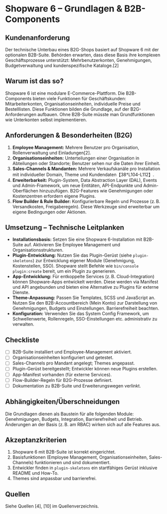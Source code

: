 # Shopware 6 – Grundlagen & B2B-Components

## Kundenanforderung

Der technische Unterbau eines B2G-Shops basiert auf Shopware 6 mit der optionalen B2B-Suite.  Behörden erwarten, dass diese Basis ihre komplexen Geschäftsprozesse unterstützt: Mehrbenutzerkonten, Genehmigungen, Budgetverwaltung und kundenspezifische Kataloge.[2]

## Warum ist das so?

Shopware 6 ist eine modulare E-Commerce-Plattform.  Die B2B-Components bieten viele Funktionen für Geschäftskunden: Mitarbeiterkonten, Organisationseinheiten, individuelle Preise und Bestelllisten.  Diese Funktionen bilden die Grundlage, auf der B2G-Anforderungen aufbauen.  Ohne B2B-Suite müsste man Grundfunktionen wie Unterkonten selbst implementieren.

## Anforderungen & Besonderheiten (B2G)

1. **Employee Management:** Mehrere Benutzer pro Organisation, Rollenverwaltung und Einladungen[2].
2. **Organisationseinheiten:** Unterteilungen einer Organisation in Abteilungen oder Standorte; Benutzer sehen nur die Daten ihrer Einheit.
3. **Sales-Channels & Mandanten:** Mehrere Verkaufskanäle pro Installation mit individueller Domain, Theme und Kundendaten【38†L104-L112】.
4. **Erweiterbarkeit:** Plugin-System, Data Abstraction Layer (DAL), Events und Admin-Framework, um neue Entitäten, API-Endpunkte und Admin-Oberflächen hinzuzufügen.  B2G-Features wie Genehmigungen oder Kostenzentren erfordern eigene Plugins.
5. **Flow Builder & Rule Builder:** Konfigurierbare Regeln und Prozesse (z. B. Versandkosten, Freigaberegeln).  Diese Werkzeuge sind erweiterbar um eigene Bedingungen oder Aktionen.

## Umsetzung – Technische Leitplanken

- **Installationsbasis:** Setzen Sie eine Shopware 6-Installation mit B2B-Suite auf.  Aktivieren Sie Employee Management und Organisationsstrukturen.
- **Plugin-Entwicklung:** Nutzen Sie das Plugin-Gerüst (siehe `plugin-skeletons`) zur Entwicklung eigener Module (Genehmigung, Kostenstellen, SSO).  Shopware stellt Befehle wie `bin/console plugin:create` bereit, um ein Plugin zu generieren.
- **App-Entwicklung:** Für entkoppelte Services (z. B. Cloud-Integration) können Shopware-Apps entwickelt werden.  Diese werden via Manifest und API angebunden und bieten eine Alternative zu Plugins für externe Dienste.
- **Theme-Anpassung:** Passen Sie Templates, SCSS und JavaScript an.  Nutzen Sie den B2B-Accountbereich (Mein Konto) zur Darstellung von Genehmigungen, Budgets und Einstellungen.  Barrierefreiheit beachten.
- **Konfiguration:** Verwenden Sie das System Config Framework, um Schwellenwerte, Rollenregeln, SSO-Einstellungen etc. administrativ zu verwalten.

## Checkliste

- [ ] B2B-Suite installiert und Employee-Management aktiviert.
- [ ] Organisationseinheiten konfiguriert und getestet.
- [ ] Sales-Channels pro Mandant angelegt; Themes angepasst.
- [ ] Plugin-Gerüst bereitgestellt; Entwickler können neue Plugins erstellen.
- [ ] App-Manifest vorhanden (für externe Services).
- [ ] Flow-Builder-Regeln für B2G-Prozesse definiert.
- [ ] Dokumentation zu B2B-Suite und Erweiterungswegen verlinkt.

## Abhängigkeiten/Überschneidungen

Die Grundlagen dienen als Baustein für alle folgenden Module: Genehmigungen, Budgets, Integration, Barrierefreiheit und Betrieb.  Änderungen an der Basis (z. B. am RBAC) wirken sich auf alle Features aus.

## Akzeptanzkriterien

1. Shopware 6 mit B2B-Suite ist korrekt eingerichtet.
2. Basisfunktionen (Employee Management, Organisationseinheiten, Sales-Channels) funktionieren und sind dokumentiert.
3. Entwickler finden in `plugin-skeletons` ein startfähiges Gerüst inklusive README und How-To.
4. Themes sind anpassbar und barrierefrei.

## Quellen

Siehe Quellen [4], [10] im Quellenverzeichnis.
